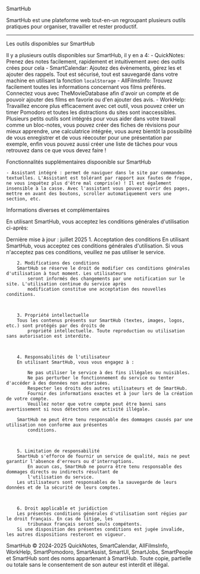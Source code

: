 SmartHub

SmartHub est une plateforme web tout-en-un regroupant plusieurs outils pratiques pour organiser, travailler et rester productif.  

---

Les outils disponibles sur SmartHub

Il y a plusieurs outils disponibles sur SmartHub, il y en a 4: 
    - QuickNotes: Prenez des notes facilement, rapidement et intuitivement avec des outils crées pour cela
    - SmartCalendar: Ajoutez des évènements, gérez les et ajouter des rappels. Tout est sécurisé, tout est sauvegardé dans votre machine en utilisant la fonction `localStorage`
    - AllFilmsInfo: Trouvez facilement toutes les informations concernant vos films préférés. Connectez vous avec TheMovieDatabase afin d'avoir un compte et de pouvoir ajouter des films en favorie ou d'en ajouter des avis.
    - WorkHelp: Travaillez encore plus efficacement avec cet outil, vous pouvez créer un timer Pomodoro et toutes les distractions du sites sont inaccessibles. Plusieurs petits outils sont intégrés pour vous aider dans votre travail comme un bloc-notes, vous pouvez créer des fiches de révisions pour mieux apprendre, une calculatrice intégrée, vous aurez bientôt la possibilité de vous enregistrer et de vous réecouter pour une présentation par exemple, enfin vous pouvez aussi créer une liste de tâches pour vous retrouvez dans ce que vous devez faire !

 Fonctionnalités supplémentaires dispoonible sur SmartHub

    - Assistant intégré : permet de naviguer dans le site par commandes textuelles. L'Assistant est tolérant par rapport aux fautes de frappe, ne vous inquétez plus d'être mal compris(e) ! Il est également insensible à la casse. Avec l'assistant vous pouvez ouvrir des pages, mettre en avant des boutons, scroller automatiquement vers une section, etc.


 Informations diverses et complémentaires

En utilisant SmartHub, vous acceptez les conditions générales d'utilisation ci-après: 

Dernière mise à jour : juillet 2025
        1. Acceptation des conditions
        En utilisant SmartHub, vous acceptez ces conditions générales d'utilisation. Si vous n'acceptez pas ces
            conditions, veuillez ne pas utiliser le service.
    

    
        2. Modifications des conditions
        SmartHub se réserve le droit de modifier ces conditions générales d'utilisation à tout moment. Les utilisateurs
            seront informés des changements par une notification sur le site. L'utilisation continue du service après
            modification constitue une acceptation des nouvelles conditions.
    

    
        3. Propriété intellectuelle
        Tous les contenus présents sur SmartHub (textes, images, logos, etc.) sont protégés par des droits de
            propriété intellectuelle. Toute reproduction ou utilisation sans autorisation est interdite.
    

    
        4. Responsabilités de l'utilisateur
        En utilisant SmartHub, vous vous engagez à :
        
            Ne pas utiliser le service à des fins illégales ou nuisibles.
            Ne pas perturber le fonctionnement du service ou tenter d'accéder à des données non autorisées.
            Respecter les droits des autres utilisateurs et de SmartHub.
            Fournir des informations exactes et à jour lors de la création de votre compte.
            Veuillez noter que votre compte peut être banni sans avertissement si nous détectons une activité illégale.
        
        SmartHub ne peut être tenu responsable des dommages causés par une utilisation non conforme aux présentes
            conditions.
    

    
        5. Limitation de responsabilité
        SmartHub s'efforce de fournir un service de qualité, mais ne peut garantir l'absence d'erreurs ou d'interruptions.
            En aucun cas, SmartHub ne pourra être tenu responsable des dommages directs ou indirects résultant de
            l'utilisation du service.
        Les utilisateurs sont responsables de la sauvegarde de leurs données et de la sécurité de leurs comptes.
    

    
        6. Droit applicable et juridiction
        Les présentes conditions générales d'utilisation sont régies par le droit français. En cas de litige, les
            tribunaux français seront seuls compétents.
        Si une disposition des présentes conditions est jugée invalide, les autres dispositions resteront en vigueur.



SmartHub © 2024-2025 
QuickNotes, SmartCalendar, AllFilmsInfo, WorkHelp, SmartPomodoro, SmartAssist, SmartUI, SmartJobs, SmartPeople et SmartHub sont des noms appartenant à SmartHub.
Toute copie, partielle ou totale sans le consentement de son auteur est interdit et illégal.